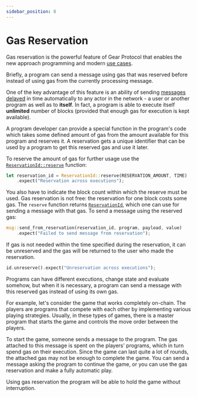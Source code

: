 ```yaml
---
sidebar_position: 8
---
```


# Gas Reservation

Gas reservation is the powerful feature of Gear Protocol that enables the new approach programming and modern [use cases](/docs/gear/features/message-automation.md).

Briefly, a program can send a message using gas that was reserved before instead of using gas from the currently processing message.

One of the key advantage of this feature is an ability of sending [messages delayed](./delayed-messages.md) in time automatically to any actor in the network - a user or another program as well as to **itself**. In fact, a program is able to execute itself **unlimited** number of blocks (provided that enough gas for execution is kept available).

A program developer can provide a special function in the program's code which takes some defined amount of gas from the amount available for this program and reserves it. A reservation gets a unique identifier that can be used by a program to get this reserved gas and use it later.

To reserve the amount of gas for further usage use the [`ReservationId::reserve`](https://docs.gear.rs/gstd/struct.ReservationId.html#method.reserve) function:

```rust
let reservation_id = ReservationId::reserve(RESERVATION_AMOUNT, TIME)
    .expect("Reservation across executions");
```

You also have to indicate the block count within which the reserve must be used. Gas reservation is not free: the reservation for one block costs some gas. The `reserve` function returns [`ReservationId`](https://docs.gear.rs/gstd/struct.ReservationId.html), which one can use for sending a message with that gas. To send a message using the reserved gas:

```rust
msg::send_from_reservation(reservation_id, program, payload, value)
    .expect("Failed to send message from reservation");
```

If gas is not needed within the time specified during the reservation, it can be unreserved and the gas will be returned to the user who made the reservation.

```rust
id.unreserve().expect("Unreservation across executions");
```

Programs can have different executions, change state and evaluate somehow, but when it is necessary, a program can send a message with this reserved gas instead of using its own gas.

For example, let's consider the game that works completely on-chain. The players are programs that compete with each other by implementing various playing strategies. Usually, in these types of games, there is a master program that starts the game and controls the move order between the players.

To start the game, someone sends a message to the program. The gas attached to this message is spent on the players' programs, which in turn spend gas on their execution. Since the game can last quite a lot of rounds, the attached gas may not be enough to complete the game. You can send a message asking the program to continue the game, or you can use the gas reservation and make a fully automatic play.

Using gas reservation the program will be able to hold the game without interruption.
